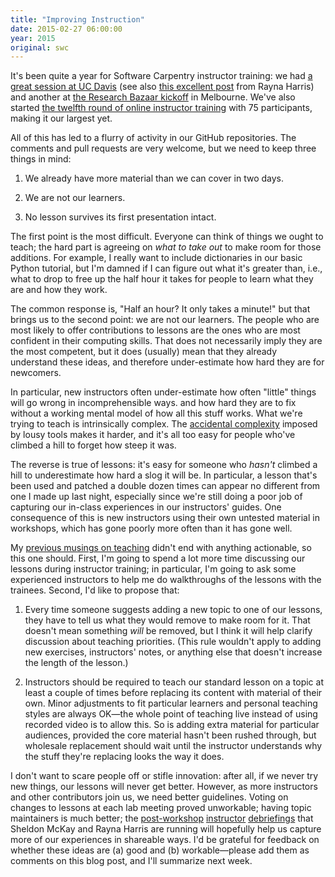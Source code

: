 ```yaml
---
title: "Improving Instruction"
date: 2015-02-27 06:00:00
year: 2015
original: swc
---
```

<p>
  It's been quite a year for Software Carpentry instructor training:
  we had <a href="{{site.baseurl}}/blog/2015/01/instructor-training-at-uc-davis.html">a great session at UC Davis</a>
  (see also <a href="http://neuro.plos.org/2015/02/12/effective-teaching-tips-from-a-train-the-trainers-workshop/">this excellent post</a>
  from Rayna Harris)
  and another at
  <a href="http://melbourne.resbaz.edu.au/post/110950818524/software-carpentry-set-to-explode-in-aus-nz">the Research Bazaar kickoff</a>
  in Melbourne.
  We've also started
  <a href="{{site.github_io_url}}/training-course/submissions/round-12/index.html">the twelfth round of online instructor training</a>
  with 75 participants,
  making it our largest yet.
</p>
<p>
  All of this has led to a flurry of activity in our GitHub repositories.
  The comments and pull requests are very welcome,
  but we need to keep three things in mind:
</p>
<ol>
  <li>
    <p>
      We already have more material than we can cover in two days.
    </p>
  </li>
  <li>
    <p>
      We are not our learners.
    </p>
  </li>
  <li>
    <p>
      No lesson survives its first presentation intact.
    </p>
  </li>
</ol>
<p>
  The first point is the most difficult.
  Everyone can think of things we ought to teach;
  the hard part is agreeing on <em>what to take out</em> to make room for those additions.
  For example,
  I really want to include dictionaries in our basic Python tutorial,
  but I'm damned if I can figure out what it's greater than,
  i.e.,
  what to drop to free up the half hour it takes for people to learn
  what they are and how they work.
</p>
<p>
  The common response is, "Half an hour?  It only takes a minute!"
  but that brings us to the second point:
  we are not our learners.
  The people who are most likely to offer contributions to lessons
  are the ones who are most confident in their computing skills.
  That does not necessarily imply they are the most competent,
  but it does (usually) mean that they already understand these ideas,
  and therefore under-estimate how hard they are for newcomers.
</p>
<p>
  In particular,
  new instructors often under-estimate how often "little" things will go wrong in incomprehensible ways.
  and how hard they are to fix without a working mental model of how all this stuff works.
  What we're trying to teach is intrinsically complex.
  The <a href="https://en.wikipedia.org/wiki/No_Silver_Bullet">accidental complexity</a> imposed by lousy tools makes it harder,
  and it's all too easy for people who've climbed a hill to forget how steep it was.
</p>
<p>
  The reverse is true of lessons:
  it's easy for someone who <em>hasn't</em> climbed a hill to underestimate how hard a slog it will be.
  In particular,
  a lesson that's been used and patched a double dozen times
  can appear no different from one I made up last night,
  especially since we're still doing a poor job of capturing our in-class experiences
  in our instructors' guides.
  One consequence of this is new instructors using their own untested material in workshops,
  which has gone poorly more often than it has gone well.
</p>
<p>
  My <a href="{{site.baseurl}}/blog/2015/02/nouns-and-verbs.html">previous musings on teaching</a>
  didn't end with anything actionable,
  so this one should.
  First,
  I'm going to spend a lot more time discussing our lessons during instructor training;
  in particular,
  I'm going to ask some experienced instructors to help me do walkthroughs of the lessons
  with the trainees.
  Second,
  I'd like to propose that:
</p>
<ol>
  <li>
    <p>
      Every time someone suggests adding a new topic to one of our lessons,
      they have to tell us what they would remove to make room for it.
      That doesn't mean something <em>will</em> be removed,
      but I think it will help clarify discussion about teaching priorities.
      (This rule wouldn't apply to adding new exercises, instructors' notes,
      or anything else that doesn't increase the length of the lesson.)
    </p>
  </li>
  <li>
    <p>
      Instructors should be required to teach our standard lesson on a topic
      at least a couple of times
      before replacing its content with material of their own.
      Minor adjustments to fit particular learners and personal teaching styles are always OK&mdash;the
      whole point of teaching live instead of using recorded video is to allow this.
      So is adding extra material for particular audiences,
      provided the core material hasn't been rushed through,
      but wholesale replacement should wait until the instructor understands
      why the stuff they're replacing looks the way it does.
    </p>
  </li>
</ol>
<p>
  I don't want to scare people off or stifle innovation:
  after all,
  if we never try new things,
  our lessons will never get better.
  However,
  as more instructors and other contributors join us,
  we need better guidelines.
  Voting on changes to lessons at each lab meeting proved unworkable;
  having topic maintainers is much better;
  the 
  <a href="{{site.baseurl}}/blog/2015/01/instructor-debriefing.html">post-workshop</a>
  <a href="{{site.baseurl}}/blog/2015/02/instructor-debriefing-2015-02-10.html">instructor</a>
  <a href="{{site.baseurl}}/blog/2015/02/instructor-debriefing-2015-01-27.html">debriefings</a>
  that Sheldon McKay and Rayna Harris are running will hopefully help us capture more of our experiences
  in shareable ways.
  I'd be grateful for feedback on whether these ideas are (a) good and (b) workable&mdash;please
  add them as comments on this blog post,
  and I'll summarize next week.
</p>
